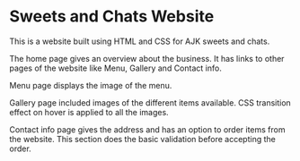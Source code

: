 # Sweets and Chats Website

This is a website built using HTML and CSS for AJK sweets and chats.

The home page gives an overview about the business. It has links to other pages of the website like Menu, Gallery and Contact info.

Menu page displays the image of the menu.

Gallery page included images of the different items available. CSS transition effect on hover is applied to all the images.

Contact info page gives the address and has an option to order items from the website. This section does the basic validation before accepting the order.
